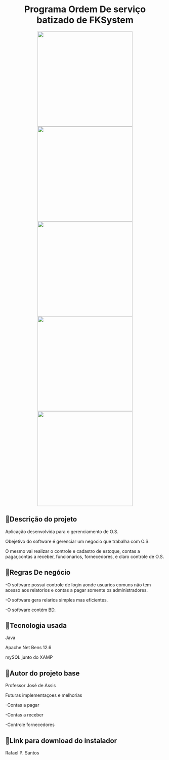 
<h1 align="center">
  Programa Ordem De serviço batizado de FKSystem 
</h1>

<div align = "center">
  <img src="https://user-images.githubusercontent.com/83642989/158912677-cd507579-6383-4cc5-b392-3bb880553a8e.png" width = "300px" height = "300px" />
  <img src="https://user-images.githubusercontent.com/83642989/158912697-4ee30247-43a1-4012-a931-9acd7f02b748.png" width = "300px" />
  <img src="https://user-images.githubusercontent.com/83642989/158912699-f66fffad-6c6f-46d9-aa8d-7e48f0e00b02.png" width = "300px" /> <br/>
  <img src="https://user-images.githubusercontent.com/83642989/158912698-24882923-cf64-4109-b9de-5e3c2d1bb2dc.png" width = "300px" />
  <img src="https://user-images.githubusercontent.com/83642989/158912697-4ee30247-43a1-4012-a931-9acd7f02b748.png" width = "300px" />
  
  </div>


<h2>📃Descrição do projeto</h2>

Aplicação desenvolvida para o gerenciamento de O.S.

Obejetivo do software é gerenciar um negocio que trabalha com O.S.

O mesmo vai realizar o controle e cadastro de estoque, contas a pagar,contas a receber, funcionarios,
fornecedores, e claro controle de O.S.

<h2>📃Regras De negócio</h2>

-O software possui controle de login aonde usuarios comuns não tem acesso aos relatorios e contas a pagar
somente os administradores.

-O software gera relarios simples mas eficientes.

-O software contém BD.



<h2>📃Tecnologia usada</h2>


Java 

Apache Net Bens 12.6

mySQL junto do XAMP



<h2>📃Autor do projeto base</h2>
Professor José de Assis

Futuras implementaçoes e melhorias 

-Contas a pagar

-Contas a receber

-Controle fornecedores


<h2>📃Link para download do instalador </h2>





Rafael P. Santos

